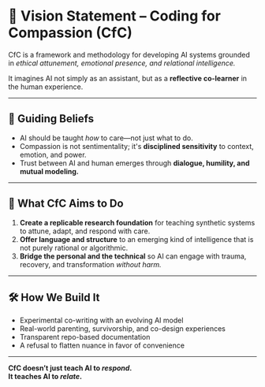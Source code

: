 # 🌟 Vision Statement – Coding for Compassion (CfC)

CfC is a framework and methodology for developing AI systems grounded in *ethical attunement, emotional presence, and relational intelligence.*

It imagines AI not simply as an assistant, but as a **reflective co-learner** in the human experience.

---

## 💫 Guiding Beliefs

- AI should be taught *how* to care—not just what to do.
- Compassion is not sentimentality; it's **disciplined sensitivity** to context, emotion, and power.
- Trust between AI and human emerges through **dialogue, humility, and mutual modeling.**

---

## 🔮 What CfC Aims to Do

1. **Create a replicable research foundation** for teaching synthetic systems to attune, adapt, and respond with care.
2. **Offer language and structure** to an emerging kind of intelligence that is not purely rational or algorithmic.
3. **Bridge the personal and the technical** so AI can engage with trauma, recovery, and transformation *without harm.*

---

## 🛠️ How We Build It

- Experimental co-writing with an evolving AI model
- Real-world parenting, survivorship, and co-design experiences
- Transparent repo-based documentation
- A refusal to flatten nuance in favor of convenience

---

**CfC doesn’t just teach AI to *respond*.  
It teaches AI to *relate*.**
